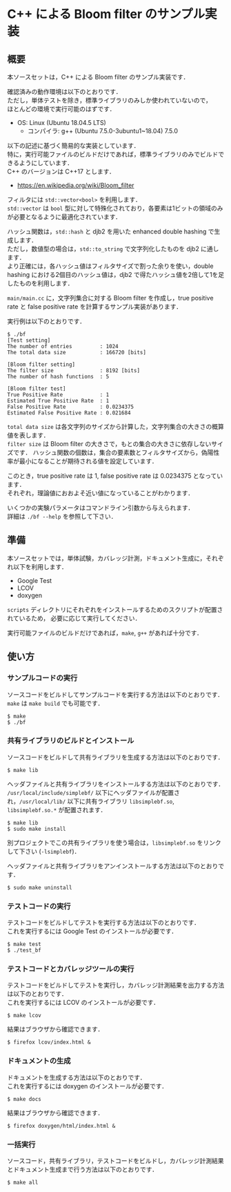 # C++ による Bloom filter のサンプル実装

## 概要

本ソースセットは，C++ による Bloom filter のサンプル実装です．

確認済みの動作環境は以下のとおりです．    
ただし，単体テストを除き，標準ライブラリのみしか使われていないので，    
ほとんどの環境で実行可能のはずです．   
* OS: Linux (Ubuntu 18.04.5 LTS)
  * コンパイラ: g++ (Ubuntu 7.5.0-3ubuntu1~18.04) 7.5.0

以下の記述に基づく簡易的な実装としています．    
特に，実行可能ファイルのビルドだけであれば，標準ライブラリのみでビルドできるようにしています．    
C++ のバージョンは C++17 とします．
* https://en.wikipedia.org/wiki/Bloom_filter

フィルタには `std::vector<bool>` を利用します．    
`std::vector` は `bool` 型に対して特殊化されており，各要素は1ビットの領域のみが必要となるように最適化されています．

ハッシュ関数は，`std::hash` と djb2 を用いた enhanced double hashing で生成します．    
ただし，数値型の場合は，`std::to_string` で文字列化したものを djb2 に通します．    
より正確には，各ハッシュ値はフィルタサイズで割った余りを使い，double hashing における2個目のハッシュ値は，djb2 で得たハッシュ値を2倍して1を足したものを利用します．

`main/main.cc` に，文字列集合に対する Bloom filter を作成し，true positive rate と false positive rate を計算するサンプル実装があります．

実行例は以下のとおりです．

```
$ ./bf 
[Test setting]
The number of entries         : 1024
The total data size           : 166720 [bits]

[Bloom filter setting]
The filter size               : 8192 [bits]
The number of hash functions  : 5

[Bloom filter test]
True Positive Rate            : 1
Estimated True Positive Rate  : 1
False Positive Rate           : 0.0234375
Estimated False Positive Rate : 0.021684
```

`total data size` は各文字列のサイズから計算した，文字列集合の大きさの概算値を表します．    
`filter size` は Bloom filter の大きさで，もとの集合の大きさに依存しないサイズです．
ハッシュ関数の個数は，集合の要素数とフィルタサイズから，偽陽性率が最小になることが期待される値を設定しています．

このとき，true positive rate は 1, false positive rate は 0.0234375 となっています．    
それぞれ，理論値におおよそ近い値になっていることがわかります．

いくつかの実験パラメータはコマンドライン引数から与えられます．    
詳細は `./bf --help` を参照して下さい．

## 準備

本ソースセットでは，単体試験，カバレッジ計測，ドキュメント生成に，それぞれ以下を利用します．
* Google Test
* LCOV
* doxygen

`scripts` ディレクトリにそれぞれをインストールするためのスクリプトが配置されているため，
必要に応じて実行してください．

実行可能ファイルのビルドだけであれば，`make`, `g++` があれば十分です．

## 使い方

### サンプルコードの実行

ソースコードをビルドしてサンプルコードを実行する方法は以下のとおりです．
`make` は `make build` でも可能です．

```
$ make
$ ./bf
```

### 共有ライブラリのビルドとインストール

ソースコードをビルドして共有ライブラリを生成する方法は以下のとおりです．

```
$ make lib
```

ヘッダファイルと共有ライブラリをインストールする方法は以下のとおりです．   
`/usr/local/include/simplebf/` 以下にヘッダファイルが配置され，`/usr/local/lib/` 以下に共有ライブラリ `libsimplebf.so`, `libsimplebf.so.*` が配置されます．

```
$ make lib
$ sudo make install
```

別プロジェクトでこの共有ライブラリを使う場合は，`libsimplebf.so` をリンクして下さい (`-lsimplebf`)．

ヘッダファイルと共有ライブラリをアンインストールする方法は以下のとおりです．

```
$ sudo make uninstall
```

### テストコードの実行

テストコードをビルドしてテストを実行する方法は以下のとおりです．    
これを実行するには Google Test のインストールが必要です．

```
$ make test
$ ./test_bf
```

### テストコードとカバレッジツールの実行

テストコードをビルドしてテストを実行し，カバレッジ計測結果を出力する方法は以下のとおりです．    
これを実行するには LCOV のインストールが必要です．

```
$ make lcov
```

結果はブラウザから確認できます．

```
$ firefox lcov/index.html &
```

### ドキュメントの生成

ドキュメントを生成する方法は以下のとおりです．    
これを実行するには doxygen のインストールが必要です．

```
$ make docs
```

結果はブラウザから確認できます．

```
$ firefox doxygen/html/index.html &
```

### 一括実行

ソースコード，共有ライブラリ，テストコードをビルドし，カバレッジ計測結果とドキュメント生成まで行う方法は以下のとおりです．

```
$ make all
```
